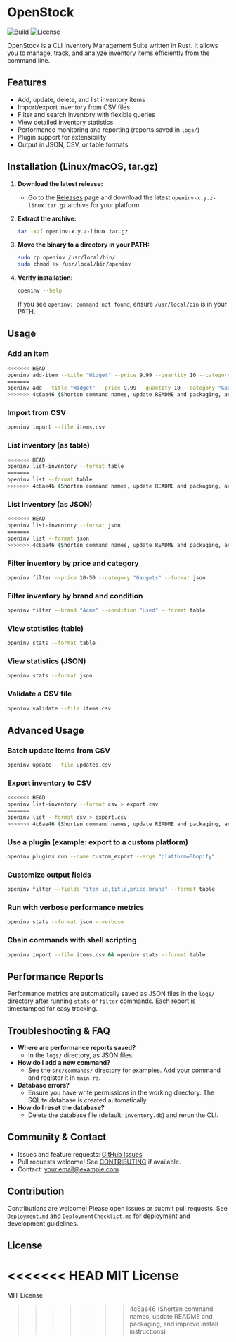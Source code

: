 # OpenStock

![Build](https://img.shields.io/badge/build-passing-brightgreen)
![License](https://img.shields.io/badge/license-MIT-blue)

OpenStock is a CLI Inventory Management Suite written in Rust. It allows you to manage, track, and analyze inventory items efficiently from the command line.

## Features
- Add, update, delete, and list inventory items
- Import/export inventory from CSV files
- Filter and search inventory with flexible queries
- View detailed inventory statistics
- Performance monitoring and reporting (reports saved in `logs/`)
- Plugin support for extensibility
- Output in JSON, CSV, or table formats

## Installation (Linux/macOS, tar.gz)

1. **Download the latest release:**
   - Go to the [Releases](https://github.com/yourusername/OpenStock/releases) page and download the latest `openinv-x.y.z-linux.tar.gz` archive for your platform.

2. **Extract the archive:**
   ```sh
   tar -xzf openinv-x.y.z-linux.tar.gz
   ```

3. **Move the binary to a directory in your PATH:**
   ```sh
   sudo cp openinv /usr/local/bin/
   sudo chmod +x /usr/local/bin/openinv
   ```

4. **Verify installation:**
   ```sh
   openinv --help
   ```
   If you see `openinv: command not found`, ensure `/usr/local/bin` is in your PATH.

## Usage

### Add an item
```sh
<<<<<<< HEAD
openinv add-item --title "Widget" --price 9.99 --quantity 10 --category "Gadgets" --condition "New"
=======
openinv add --title "Widget" --price 9.99 --quantity 10 --category "Gadgets" --condition "New"
>>>>>>> 4c6ae46 (Shorten command names, update README and packaging, and improve install instructions)
```

### Import from CSV
```sh
openinv import --file items.csv
```

### List inventory (as table)
```sh
<<<<<<< HEAD
openinv list-inventory --format table
=======
openinv list --format table
>>>>>>> 4c6ae46 (Shorten command names, update README and packaging, and improve install instructions)
```

### List inventory (as JSON)
```sh
<<<<<<< HEAD
openinv list-inventory --format json
=======
openinv list --format json
>>>>>>> 4c6ae46 (Shorten command names, update README and packaging, and improve install instructions)
```

### Filter inventory by price and category
```sh
openinv filter --price 10-50 --category "Gadgets" --format json
```

### Filter inventory by brand and condition
```sh
openinv filter --brand "Acme" --condition "Used" --format table
```

### View statistics (table)
```sh
openinv stats --format table
```

### View statistics (JSON)
```sh
openinv stats --format json
```

### Validate a CSV file
```sh
openinv validate --file items.csv
```

## Advanced Usage

### Batch update items from CSV
```sh
openinv update --file updates.csv
```

### Export inventory to CSV
```sh
<<<<<<< HEAD
openinv list-inventory --format csv > export.csv
=======
openinv list --format csv > export.csv
>>>>>>> 4c6ae46 (Shorten command names, update README and packaging, and improve install instructions)
```

### Use a plugin (example: export to a custom platform)
```sh
openinv plugins run --name custom_export --args "platform=Shopify"
```

### Customize output fields
```sh
openinv filter --fields "item_id,title,price,brand" --format table
```

### Run with verbose performance metrics
```sh
openinv stats --format json --verbose
```

### Chain commands with shell scripting
```sh
openinv import --file items.csv && openinv stats --format table
```

## Performance Reports
Performance metrics are automatically saved as JSON files in the `logs/` directory after running `stats` or `filter` commands. Each report is timestamped for easy tracking.

## Troubleshooting & FAQ

- **Where are performance reports saved?**
  - In the `logs/` directory, as JSON files.
- **How do I add a new command?**
  - See the `src/commands/` directory for examples. Add your command and register it in `main.rs`.
- **Database errors?**
  - Ensure you have write permissions in the working directory. The SQLite database is created automatically.
- **How do I reset the database?**
  - Delete the database file (default: `inventory.db`) and rerun the CLI.

## Community & Contact
- Issues and feature requests: [GitHub Issues](https://github.com/yourusername/OpenStock/issues)
- Pull requests welcome! See [CONTRIBUTING](CONTRIBUTING.md) if available.
- Contact: your.email@example.com

## Contribution
Contributions are welcome! Please open issues or submit pull requests. See `Deployment.md` and `DeploymentChecklist.md` for deployment and development guidelines.

## License
<<<<<<< HEAD
MIT License 
=======
MIT License 
>>>>>>> 4c6ae46 (Shorten command names, update README and packaging, and improve install instructions)
